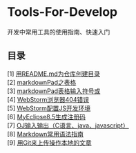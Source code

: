 # Tools-For-Develop
开发中常用工具的使用指南、快速入门


## 目录

[1] [用README.md为仓库创建目录](https://github.com/WaltTing/Tools-For-Develop/blob/master/%E7%94%A8README.md%E4%B8%BA%E4%BB%93%E5%BA%93%E5%88%9B%E5%BB%BA%E7%9B%AE%E5%BD%95.md)   
[2] [markdownPad之表格](https://github.com/WaltTing/Tools-For-Develop/blob/master/markdownPad%E4%B9%8B%E8%A1%A8%E6%A0%BC.md)  
[3] [markdownPad表格输入符号或](https://github.com/WaltTing/Tools-For-Develop/blob/master/markdownPad%E8%A1%A8%E6%A0%BC%E8%BE%93%E5%85%A5%E7%AC%A6%E5%8F%B7%E6%88%96.md)   
[4] [WebStorm浏览器404错误](https://github.com/WaltTing/Tools-For-Develop/blob/master/WebStorm%E6%B5%8F%E8%A7%88%E5%99%A8404%E9%94%99%E8%AF%AF.md)   
[5] [WebStorm配置JS开发环境](https://github.com/WaltTing/Tools-For-Develop/blob/master/WebStorm%E9%85%8D%E7%BD%AEJS%E5%BC%80%E5%8F%91%E7%8E%AF%E5%A2%83.md)   
[6] [MyEclipse8.5生成注册码](https://github.com/WaltTing/Tools-For-Develop/blob/master/MyEclipse8.5%E7%94%9F%E6%88%90%E6%B3%A8%E5%86%8C%E7%A0%81.java)   
[7] [OJ输入输出（C语言、java、javascript）](https://github.com/WaltTing/Tools-For-Develop/tree/master/OJ%E8%BE%93%E5%85%A5%E8%BE%93%E5%87%BA%EF%BC%88C%E8%AF%AD%E8%A8%80%E3%80%81java%E3%80%81javascript%EF%BC%89)  
[8] [Markdown常用语法指南](https://github.com/WaltTing/Tools-For-Develop/blob/master/Markdown%E5%B8%B8%E7%94%A8%E8%AF%AD%E6%B3%95%E6%8C%87%E5%8D%97.md)   
[9] [用Git来上传操作本地的文章](https://github.com/WaltTing/Tools-For-Develop/blob/master/%E7%94%A8Git%E6%9D%A5%E4%B8%8A%E4%BC%A0%E6%93%8D%E4%BD%9C%E6%9C%AC%E5%9C%B0%E7%9A%84%E6%96%87%E7%AB%A0.md)